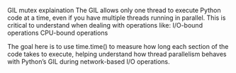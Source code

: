 GIL mutex explaination
The GIL allows only one thread to execute Python code at a time, even if you have multiple threads running in parallel. 
This is critical to understand when dealing with operations like:
I/O-bound operations 
CPU-bound operations 

The goal here is to use time.time() to measure how long each section of the code takes to execute,
helping understand how thread parallelism behaves with Python’s GIL during network-based I/O operations.
